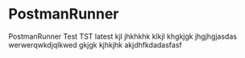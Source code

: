 # PostmanRunner
PostmanRunner
Test
TST
latest
kjl
jhkhkhk
klkjl
khgkjgk
jhgjhgjasdas
werwerqwkdjqlkwed
gkjgk
kjhkjhk
akjdhfkdadasfasf
